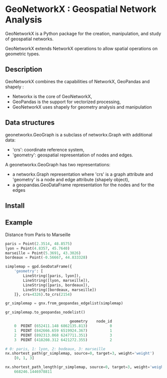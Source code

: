 # GeoNetworkX : Geospatial Network Analysis


GeoNetworkX is a Python package for the creation, manipulation, and study of geospatial networks.

GeoNetworkX extends NetworkX operations to allow spatial operations on geometric types.

## Description

GeoNetworkX combines the capabilities of NetworkX, GeoPandas and shapely :

- Networkx is the core of GeoNetworkX,
- GeoPandas is the support for vectorized processing,
- GeoNetworkX uses shapely for geometry analysis and manipulation  


## Data structures

geonetworkx.GeoGraph is a subclass of networkx.Graph with additional data:

- 'crs': coordinate reference system,
- 'geometry': geospatial representation of nodes and edges.

A geonetworkx.GeoGraph has two representations:

- a networkx.Graph representation where 'crs' is a graph attribute and 'geometry' 
is a node and edge attribute (shapely object),
- a geopandas.GeoDataFrame representation for the nodes and for the edges 

## Install



## Example

Distance from Paris to Marseille

```python
paris = Point(2.3514, 48.8575)
lyon = Point(4.8357, 45.7640)
marseille = Point(5.3691, 43.3026)
bordeaux = Point(-0.56667, 44.833328)

simplemap = gpd.GeoDataFrame({
    'geometry': [
        LineString([paris, lyon]), 
        LineString([lyon, marseille]), 
        LineString([paris, bordeaux]), 
        LineString([bordeaux, marseille])
    ]}, crs=4326).to_crs(2154)

gr_simplemap = gnx.from_geopandas_edgelist(simplemap)

gr_simplemap.to_geopandas_nodelist()

                             geometry    node_id
    0  POINT (652411.148 6862135.813)          0
    1  POINT (842666.659 6519924.367)          1
    2  POINT (892313.068 6247711.351)          3
    3  POINT (418208.312 6421272.355)          2

# 0: paris, 1: lyon, 2: bodeaux, 3: marseille
nx.shortest_path(gr_simplemap, source=0, target=3, weight='weight')
    [0, 1, 3]

nx.shortest_path_length(gr_simplemap, source=0, target=3, weight='weight')
    668246.1446978811
```
